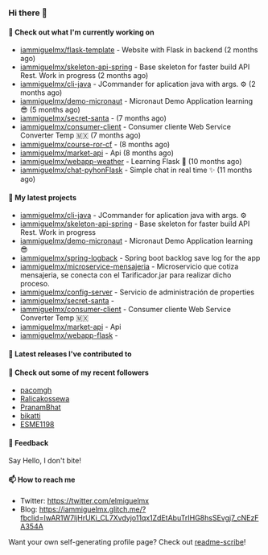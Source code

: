 ### Hi there 👋

#### 👷 Check out what I'm currently working on

- [iammiguelmx/flask-template](https://github.com/iammiguelmx/flask-template) - Website with Flask in backend  (2 months ago)
- [iammiguelmx/skeleton-api-spring](https://github.com/iammiguelmx/skeleton-api-spring) - Base skeleton for faster build API Rest. Work in progress (2 months ago)
- [iammiguelmx/cli-java](https://github.com/iammiguelmx/cli-java) - JCommander for aplication java with args. ⚙️ (2 months ago)
- [iammiguelmx/demo-micronaut](https://github.com/iammiguelmx/demo-micronaut) - Micronaut Demo Application learning 😎 (5 months ago)
- [iammiguelmx/secret-santa](https://github.com/iammiguelmx/secret-santa) -  (7 months ago)
- [iammiguelmx/consumer-client](https://github.com/iammiguelmx/consumer-client) - Consumer cliente Web Service Converter Temp 🇲🇽 (7 months ago)
- [iammiguelmx/course-ror-cf](https://github.com/iammiguelmx/course-ror-cf) -  (8 months ago)
- [iammiguelmx/market-api](https://github.com/iammiguelmx/market-api) - Api  (8 months ago)
- [iammiguelmx/webapp-weather](https://github.com/iammiguelmx/webapp-weather) - Learning Flask 🚀 (10 months ago)
- [iammiguelmx/chat-pyhonFlask](https://github.com/iammiguelmx/chat-pyhonFlask) - Simple chat in real time  ✨ (11 months ago)

#### 🌱 My latest projects

- [iammiguelmx/cli-java](https://github.com/iammiguelmx/cli-java) - JCommander for aplication java with args. ⚙️
- [iammiguelmx/skeleton-api-spring](https://github.com/iammiguelmx/skeleton-api-spring) - Base skeleton for faster build API Rest. Work in progress
- [iammiguelmx/demo-micronaut](https://github.com/iammiguelmx/demo-micronaut) - Micronaut Demo Application learning 😎
- [iammiguelmx/spring-logback](https://github.com/iammiguelmx/spring-logback) - Spring boot backlog save log for the app
- [iammiguelmx/microservice-mensajeria](https://github.com/iammiguelmx/microservice-mensajeria) - Microservicio que cotiza mensajeria, se conecta con el Tarificador.jar para realizar dicho proceso.
- [iammiguelmx/config-server](https://github.com/iammiguelmx/config-server) - Servicio de administración de properties
- [iammiguelmx/secret-santa](https://github.com/iammiguelmx/secret-santa) - 
- [iammiguelmx/consumer-client](https://github.com/iammiguelmx/consumer-client) - Consumer cliente Web Service Converter Temp 🇲🇽
- [iammiguelmx/market-api](https://github.com/iammiguelmx/market-api) - Api 
- [iammiguelmx/webapp-flask](https://github.com/iammiguelmx/webapp-flask) - 

#### 🔭 Latest releases I've contributed to


#### 👯 Check out some of my recent followers

- [pacomgh](https://github.com/pacomgh)
- [Ralicakossewa](https://github.com/Ralicakossewa)
- [PranamBhat](https://github.com/PranamBhat)
- [bikatti](https://github.com/bikatti)
- [ESME1198](https://github.com/ESME1198)

#### 💬 Feedback

Say Hello, I don't bite!

#### 📫 How to reach me

- Twitter: https://twitter.com/elmiguelmx
- Blog: https://iammiguelmx.glitch.me/?fbclid=IwAR1W7ljHrUKi_CL7Xvdyjo11qx1ZdEtAbuTrIHG8hsSEvgj7_cNEzFA354A

Want your own self-generating profile page? Check out [readme-scribe](https://github.com/muesli/readme-scribe)!
